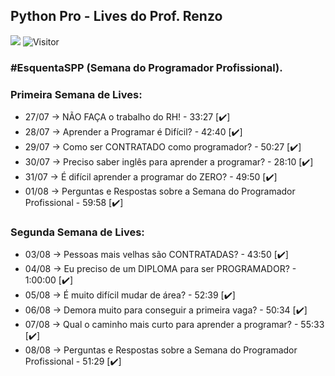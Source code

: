 ## Python Pro - Lives do Prof. Renzo

[![](https://img.shields.io/badge/made_by-eduardodsr-green)](https://github.com/eduardodsr/)
![Visitor](https://visitor-badge.glitch.me/badge?page_id=eduardodsr.Python)


### #EsquentaSPP (Semana do Programador Profissional).

### Primeira Semana de Lives:

- 27/07 → NÃO FAÇA o trabalho do RH! - 33:27 [✔️]
- 28/07 → Aprender a Programar é Difícil? - 42:40 [✔️]
- 29/07 → Como ser CONTRATADO como programador? - 50:27 [✔️]
- 30/07 → Preciso saber inglês para aprender a programar? - 28:10 [✔️]
- 31/07 → É difícil aprender a programar do ZERO? - 49:50 [✔️]
- 01/08 → Perguntas e Respostas sobre a Semana do Programador Profissional - 59:58 [✔️]

### Segunda Semana de Lives:

- 03/08 → Pessoas mais velhas são CONTRATADAS? - 43:50 [✔️]
- 04/08 → Eu preciso de um DIPLOMA para ser PROGRAMADOR? - 1:00:00  [✔️]
- 05/08 → É muito difícil mudar de área? - 52:39 [✔️]
- 06/08 → Demora muito para conseguir a primeira vaga? - 50:34 [✔️]
- 07/08 → Qual o caminho mais curto para aprender a programar? - 55:33 [✔️]
- 08/08 → Perguntas e Respostas sobre a Semana do Programador Profissional - 51:29 [✔️]
